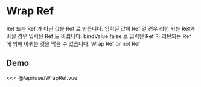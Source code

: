 <script setup>
import WrapRef from './WrapRef.vue';
</script>

# Wrap Ref

Ref 또는 Ref 가 아닌 값을 Ref 로 만듭니다. 입력된 값이 Ref 일 경우 리턴 되는 Ref가 바뀔 경우 입력된 Ref 도 바뀝니다.
bindValue false 로 입력된 Ref 가 리턴되는 Ref 에 의해 바뀌는 것을 막을 수 있습니다.
Wrap Ref or not Ref

## Demo

<WrapRef />

<<< @/api/use/WrapRef.vue


